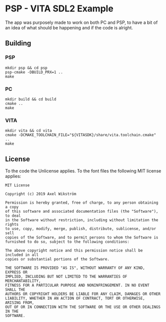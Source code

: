 # PSP - VITA SDL2 Example

The app was purposely made to work on both PC and PSP, to have a bit of an idea of what should be happening and if the code is alright.

## Building

### PSP

```
mkdir psp && cd psp
psp-cmake -DBUILD_PRX=1 ..
make
```

### PC

```
mkdir build && cd build
cmake ..
make
```

### VITA

```
mkdir vita && cd vita
cmake -DCMAKE_TOOLCHAIN_FILE="${VITASDK}/share/vita.toolchain.cmake" ..
make
```

## License

To the code the Unlicense applies. To the font files the following MIT license applies:

```
MIT License

Copyright (c) 2019 Axel Wikström

Permission is hereby granted, free of charge, to any person obtaining a copy
of this software and associated documentation files (the "Software"), to deal
in the Software without restriction, including without limitation the rights
to use, copy, modify, merge, publish, distribute, sublicense, and/or sell
copies of the Software, and to permit persons to whom the Software is
furnished to do so, subject to the following conditions:

The above copyright notice and this permission notice shall be included in all
copies or substantial portions of the Software.

THE SOFTWARE IS PROVIDED "AS IS", WITHOUT WARRANTY OF ANY KIND, EXPRESS OR
IMPLIED, INCLUDING BUT NOT LIMITED TO THE WARRANTIES OF MERCHANTABILITY,
FITNESS FOR A PARTICULAR PURPOSE AND NONINFRINGEMENT. IN NO EVENT SHALL THE
AUTHORS OR COPYRIGHT HOLDERS BE LIABLE FOR ANY CLAIM, DAMAGES OR OTHER
LIABILITY, WHETHER IN AN ACTION OF CONTRACT, TORT OR OTHERWISE, ARISING FROM,
OUT OF OR IN CONNECTION WITH THE SOFTWARE OR THE USE OR OTHER DEALINGS IN THE
SOFTWARE.
```

